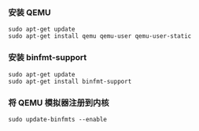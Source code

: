 ### 安装 QEMU
```
sudo apt-get update
sudo apt-get install qemu qemu-user qemu-user-static
```

### 安装 binfmt-support
```
sudo apt-get update
sudo apt-get install binfmt-support
```

### 将 QEMU 模拟器注册到内核
```
sudo update-binfmts --enable
```
